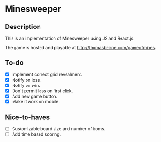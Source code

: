 # Minesweeper

## Description

This is an implementation of Minesweeper using JS and React.js.

The game is hosted and playable at http://thomasbeirne.com/gameofmines.

## To-do
- [X] Implement correct grid revealment.
- [X] Notify on loss.
- [X] Notify on win.
- [X] Don't permit loss on first click.
- [X] Add new game button.
- [X] Make it work on mobile.

## Nice-to-haves
- [ ] Customizable board size and number of boms.
- [ ] Add time based scoring.
